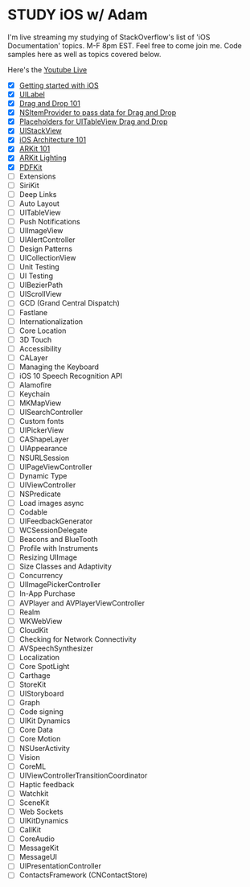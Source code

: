 # STUDY iOS w/ Adam
I'm live streaming my studying of StackOverflow's list of 'iOS Documentation' topics. M-F 8pm EST. Feel free to come join me. Code samples here as well as topics covered below.

Here's the [Youtube Live](https://www.youtube.com/channel/UCd_xY3nvW8VwehHWzTAicHw/live)

-	[x]	[Getting started with iOS](https://github.com/adamontherun/Study-iOS-With-Adam-Live/wiki/Getting-Started-with-iOS)
-	[x]	[UILabel](https://github.com/adamontherun/Study-iOS-With-Adam-Live/wiki/UILabel)
- [x] [Drag and Drop 101](https://github.com/adamontherun/Study-iOS-With-Adam-Live/wiki/Drag-and-Drop-Basics)
- [x] [NSItemProvider to pass data for Drag and Drop](https://github.com/adamontherun/Study-iOS-With-Adam-Live/wiki/NSItemProviders-to-Pass-Data)
- [x] [Placeholders for UITableView Drag and Drop](https://github.com/adamontherun/Study-iOS-With-Adam-Live/wiki/Placeholders-for-UITableView-Drag-and-Drop)
-	[x]	[UIStackView](https://github.com/adamontherun/Study-iOS-With-Adam-Live/wiki/UIStackView)
- [x] [iOS Architecture 101](https://github.com/adamontherun/Study-iOS-With-Adam-Live/wiki/iOS-Architecture-101)
- [x] [ARKit 101](https://github.com/adamontherun/Study-iOS-With-Adam-Live/wiki/ARKit-101)
- [x] [ARKit Lighting](https://github.com/adamontherun/Study-iOS-With-Adam-Live/wiki/ARKit-Lighting)
- [x] [PDFKit](https://github.com/adamontherun/Study-iOS-With-Adam-Live/wiki/PDFKit)
- [ ] Extensions
- [ ] SiriKit
- [ ] Deep Links
-	[ ]	Auto Layout
-	[ ]	UITableView
-	[ ]	Push Notifications
-	[ ]	UIImageView
-	[ ]	UIAlertController
-	[ ]	Design Patterns
-	[ ]	UICollectionView
- [ ] Unit Testing
- [ ] UI Testing
-	[ ]	UIBezierPath
-	[ ]	UIScrollView
-	[ ]	GCD (Grand Central Dispatch)
-	[ ]	Fastlane
-	[ ]	Internationalization
-	[ ]	Core Location
-	[ ]	3D Touch
-	[ ]	Accessibility
-	[ ]	CALayer
-	[ ]	Managing the Keyboard
-	[ ]	iOS 10 Speech Recognition API
-	[ ]	Alamofire
-	[ ]	Keychain
-	[ ]	MKMapView
-	[ ]	UISearchController
-	[ ]	Custom fonts
-	[ ]	UIPickerView
-	[ ]	CAShapeLayer
-	[ ]	UIAppearance
-	[ ]	NSURLSession
-	[ ]	UIPageViewController
-	[ ]	Dynamic Type
-	[ ]	UIViewController
-	[ ]	NSPredicate
-	[ ]	Load images async
-	[ ]	Codable
-	[ ]	UIFeedbackGenerator
-	[ ]	WCSessionDelegate
-	[ ]	Beacons and BlueTooth
-	[ ]	Profile with Instruments
-	[ ]	Resizing UIImage
-	[ ]	Size Classes and Adaptivity
-	[ ]	Concurrency
-	[ ]	UIImagePickerController
-	[ ]	In-App Purchase
-	[ ]	AVPlayer and AVPlayerViewController
-	[ ]	Realm
-	[ ]	WKWebView
-	[ ]	CloudKit
-	[ ]	Checking for Network Connectivity
-	[ ]	AVSpeechSynthesizer
-	[ ]	Localization
-	[ ]	Core SpotLight
-	[ ]	Carthage
-	[ ]	StoreKit
-	[ ]	UIStoryboard
-	[ ]	Graph
-	[ ]	Code signing
-	[ ]	UIKit Dynamics
-	[ ]	Core Data
-	[ ]	Core Motion
-	[ ]	NSUserActivity
-	[ ]	Vision
-	[ ]	CoreML
-	[ ]	UIViewControllerTransitionCoordinator
-	[ ]	Haptic feedback
-	[ ]	Watchkit
-	[ ]	SceneKit
-	[ ]	Web Sockets
-	[ ]	UIKitDynamics
-	[ ]	CallKit
-	[ ]	CoreAudio
-	[ ]	MessageKit
-	[ ]	MessageUI
-	[ ]	UIPresentationController
-	[ ]	ContactsFramework (CNContactStore)
